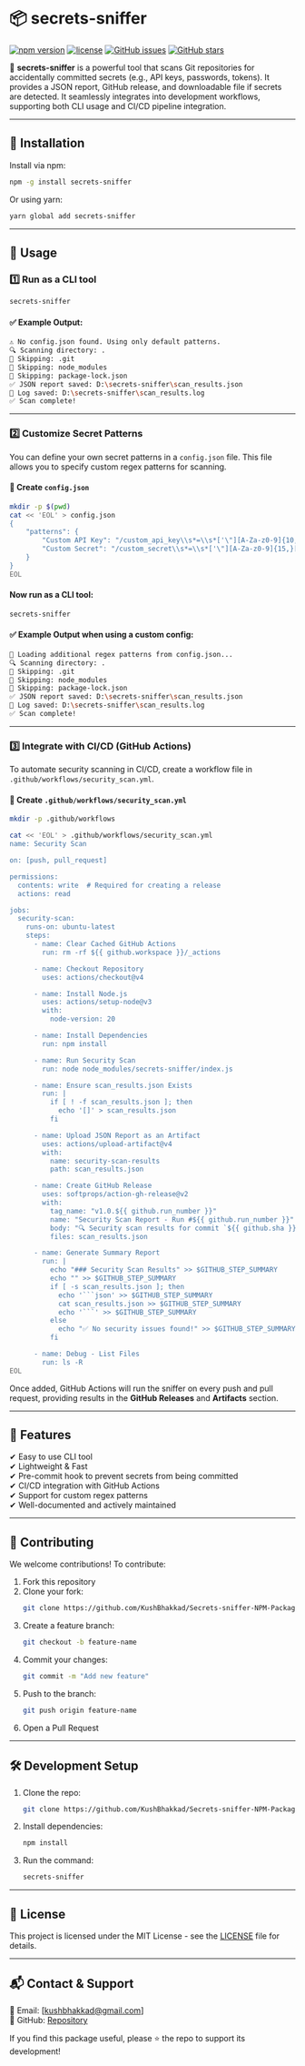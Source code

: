 # 📦 secrets-sniffer
[![npm version](https://img.shields.io/npm/v/secrets-sniffer.svg)](https://www.npmjs.com/package/secrets-sniffer)
[![license](https://img.shields.io/npm/l/secrets-sniffer.svg)](LICENSE)
[![GitHub issues](https://img.shields.io/github/issues/KushBhakkad/secrets-sniffer-NPM-Package)](https://github.com/KushBhakkad/secrets-sniffer-NPM-Package/issues)
[![GitHub stars](https://img.shields.io/github/stars/KushBhakkad/secrets-sniffer-NPM-Package)](https://github.com/KushBhakkad/secrets-sniffer-NPM-Package/stargazers)

🚀 **secrets-sniffer** is a powerful tool that scans Git repositories for accidentally committed secrets (e.g., API keys, passwords, tokens). It provides a JSON report, GitHub release, and downloadable file if secrets are detected. It seamlessly integrates into development workflows, supporting both CLI usage and CI/CD pipeline integration.

---

## 📌 Installation

Install via npm:
```sh
npm -g install secrets-sniffer
```

Or using yarn:
```sh
yarn global add secrets-sniffer
```

---

## 📌 Usage

### 1️⃣ Run as a CLI tool
```sh
secrets-sniffer
```

#### ✅ Example Output:
```sh
⚠️ No config.json found. Using only default patterns.
🔍 Scanning directory: .
🚫 Skipping: .git
🚫 Skipping: node_modules
🚫 Skipping: package-lock.json
✅ JSON report saved: D:\secrets-sniffer\scan_results.json
📖 Log saved: D:\secrets-sniffer\scan_results.log
✅ Scan complete!
```

---

### 2️⃣ Customize Secret Patterns

You can define your own secret patterns in a `config.json` file. This file allows you to specify custom regex patterns for scanning.

#### 📄 Create `config.json`
```sh
mkdir -p $(pwd)
cat << 'EOL' > config.json
{
    "patterns": {
        "Custom API Key": "/custom_api_key\\s*=\\s*['\"][A-Za-z0-9]{10,}['\"]/",
        "Custom Secret": "/custom_secret\\s*=\\s*['\"][A-Za-z0-9]{15,}['\"]/"
    }
}
EOL
```

#### Now run as a CLI tool:
```sh
secrets-sniffer
```

#### ✅ Example Output when using a custom config:
```sh
🔧 Loading additional regex patterns from config.json...
🔍 Scanning directory: .
🚫 Skipping: .git
🚫 Skipping: node_modules
🚫 Skipping: package-lock.json
✅ JSON report saved: D:\secrets-sniffer\scan_results.json
📖 Log saved: D:\secrets-sniffer\scan_results.log
✅ Scan complete!
```

---

### 3️⃣ Integrate with CI/CD (GitHub Actions)

To automate security scanning in CI/CD, create a workflow file in `.github/workflows/security_scan.yml`.

#### 📄 Create `.github/workflows/security_scan.yml`
```sh
mkdir -p .github/workflows

cat << 'EOL' > .github/workflows/security_scan.yml
name: Security Scan

on: [push, pull_request]

permissions:
  contents: write  # Required for creating a release
  actions: read

jobs:
  security-scan:
    runs-on: ubuntu-latest
    steps:
      - name: Clear Cached GitHub Actions
        run: rm -rf ${{ github.workspace }}/_actions

      - name: Checkout Repository
        uses: actions/checkout@v4

      - name: Install Node.js
        uses: actions/setup-node@v3
        with:
          node-version: 20

      - name: Install Dependencies
        run: npm install

      - name: Run Security Scan
        run: node node_modules/secrets-sniffer/index.js

      - name: Ensure scan_results.json Exists
        run: |
          if [ ! -f scan_results.json ]; then
            echo '[]' > scan_results.json
          fi

      - name: Upload JSON Report as an Artifact
        uses: actions/upload-artifact@v4
        with:
          name: security-scan-results
          path: scan_results.json

      - name: Create GitHub Release
        uses: softprops/action-gh-release@v2
        with:
          tag_name: "v1.0.${{ github.run_number }}"
          name: "Security Scan Report - Run #${{ github.run_number }}"
          body: "🔍 Security scan results for commit `${{ github.sha }}`.\nDownload the report below."
          files: scan_results.json

      - name: Generate Summary Report
        run: |
          echo "### Security Scan Results" >> $GITHUB_STEP_SUMMARY
          echo "" >> $GITHUB_STEP_SUMMARY
          if [ -s scan_results.json ]; then
            echo '```json' >> $GITHUB_STEP_SUMMARY
            cat scan_results.json >> $GITHUB_STEP_SUMMARY
            echo '```' >> $GITHUB_STEP_SUMMARY
          else
            echo "✅ No security issues found!" >> $GITHUB_STEP_SUMMARY
          fi

      - name: Debug - List Files
        run: ls -R
EOL
```

Once added, GitHub Actions will run the sniffer on every push and pull request, providing results in the **GitHub Releases** and **Artifacts** section.

---

## 🚀 Features
✔ Easy to use CLI tool  
✔ Lightweight & Fast  
✔ Pre-commit hook to prevent secrets from being committed  
✔ CI/CD integration with GitHub Actions  
✔ Support for custom regex patterns  
✔ Well-documented and actively maintained  

---

## 🤝 Contributing
We welcome contributions! To contribute:
1. Fork this repository
2. Clone your fork:
   ```sh
   git clone https://github.com/KushBhakkad/Secrets-sniffer-NPM-Package.git
   ```
3. Create a feature branch:
   ```sh
   git checkout -b feature-name
   ```
4. Commit your changes:
   ```sh
   git commit -m "Add new feature"
   ```
5. Push to the branch:
   ```sh
   git push origin feature-name
   ```
6. Open a Pull Request

---

## 🛠 Development Setup

1. Clone the repo:
   ```sh
   git clone https://github.com/KushBhakkad/Secrets-sniffer-NPM-Package.git
   ```
2. Install dependencies:
   ```sh
   npm install
   ```
3. Run the command:
   ```sh
   secrets-sniffer
   ```

---

## 📜 License
This project is licensed under the MIT License - see the [LICENSE](LICENSE) file for details.

---

## 📬 Contact & Support
📧 Email: [kushbhakkad@gmail.com]  
📘 GitHub: [Repository](https://github.com/KushBhakkad/Secrets-sniffer-NPM-Package)  

If you find this package useful, please ⭐️ the repo to support its development!

